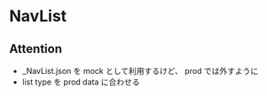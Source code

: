 # NavList

## Attention

- _NavList.json を mock として利用するけど、 prod では外すように
- list type を prod data に合わせる

